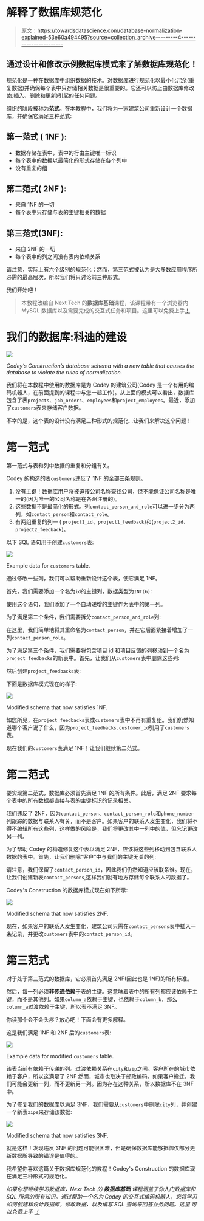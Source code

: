 # 解释了数据库规范化

> 原文：<https://towardsdatascience.com/database-normalization-explained-53e60a494495?source=collection_archive---------4----------------------->

## 通过设计和修改示例数据库模式来了解数据库规范化！

规范化是一种在数据库中组织数据的技术。对数据库进行规范化以最小化冗余(重复数据)并确保每个表中只存储相关数据是很重要的。它还可以防止由数据库修改(如插入、删除和更新)引起的任何问题。

组织的阶段被称为**范式**。在本教程中，我们将为一家建筑公司重新设计一个数据库，并确保它满足三种范式:

## **第一范式** ( **1NF** ):

*   数据存储在表中，表中的行由主键唯一标识
*   每个表中的数据以最简化的形式存储在各个列中
*   没有重复的组

## 第二范式( **2NF** ):

*   来自 1NF 的一切
*   每个表中只存储与表的主键相关的数据

## 第三范式(3NF):

*   来自 2NF 的一切
*   每个表中的列之间没有表内依赖关系

请注意，实际上有六个级别的规范化；然而，第三范式被认为是大多数应用程序所必需的最高层次，所以我们将只讨论前三种形式。

我们开始吧！

> 本教程改编自 Next Tech 的**数据库基础**课程，该课程带有一个浏览器内 MySQL 数据库以及需要完成的交互式任务和项目。这里可以免费上手[！](https://c.next.tech/2LwLAXB)

# 我们的数据库:科迪的建设

![](img/88ec21ec22d668040053d0dc7b7a09a4.png)

*Codey’s Construction’s database schema with a new table that causes the database to violate the rules of normalization.*

我们将在本教程中使用的数据库是为 Codey 的建筑公司(Codey 是一个有用的编码机器人，在前面提到的课程中与您一起工作)。从上面的模式可以看出，数据库包含了表`projects`、`job_orders`、`employees`和`project_employees`。最近，添加了`customers`表来存储客户数据。

不幸的是，这个表的设计没有满足三种形式的规范化…让我们来解决这个问题！

# 第一范式

第一范式与表和列中数据的重复和分组有关。

Codey 的构造的表`customers`违反了 1NF 的全部三条规则。

1.  没有主键！数据库用户将被迫按公司名称查找公司，但不能保证公司名称是唯一的(因为唯一的公司名称是在各州注册的)。
2.  这些数据不是最简化的形式。列`contact_person_and_role`可以进一步分为两列，如`contact_person`和`contact_role`。
3.  有两组重复的列— ( `project1_id`、`project1_feedback`)和(`project2_id`、`project2_feedback`)。

以下 SQL 语句用于创建`customers`表:

![](img/6bd03b649db4ec11590d9f71a6216075.png)

Example data for ``customers`` table.

通过修改一些列，我们可以帮助重新设计这个表，使它满足 1NF。

首先，我们需要添加一个名为`id`的主键列，数据类型为`INT(6)`:

使用这个语句，我们添加了一个自动递增的主键作为表中的第一列。

为了满足第二个条件，我们需要拆分`contact_person_and_role`列:

在这里，我们简单地将其重命名为`contact_person`，并在它后面紧接着增加了一列`contact_person_role`。

为了满足第三个条件，我们需要将包含项目 id 和项目反馈的列移动到一个名为`project_feedbacks`的新表中。首先，让我们从`customers`表中删除这些列:

然后创建`project_feedbacks`表:

下面是数据库模式现在的样子:

![](img/9d6adb4f6c8dffefc247de80d852738b.png)

Modified schema that now satisfies 1NF.

如您所见，在`project_feedbacks`表或`customers`表中不再有重复组。我们仍然知道哪个客户说了什么，因为`project_feedbacks.customer_id`引用了`customers`表。

现在我们的`customers`表满足 1NF！让我们继续第二范式。

# 第二范式

要实现第二范式，数据库必须首先满足 1NF 的所有条件。此后，满足 2NF 要求每个表中的所有数据都直接与表的主键标识的记录相关。

我们违反了 2NF，因为`contact_person`、`contact_person_role`和`phone_number`列跟踪的数据与联系人有关，而不是客户。如果客户的联系人发生变化，我们将不得不编辑所有这些列，这样做的风险是，我们将更改其中一列中的值，但忘记更改另一列。

为了帮助 Codey 的构造修复这个表以满足 2NF，应该将这些列移动到包含联系人数据的表中。首先，让我们删除“客户”中与我们的主键无关的列:

请注意，我们保留了`contact_person_id`，因此我们仍然知道应该联系谁。现在，让我们创建新表`contact_persons`,这样我们就有地方存储每个联系人的数据了。

Codey's Construction 的数据库模式现在如下所示:

![](img/f4ff978102090e73e5c153987451ea77.png)

Modified schema that now satisfies 2NF.

现在，如果客户的联系人发生变化，建筑公司只需在`contact_persons`表中插入一条记录，并更改`customers`表中的`contact_person_id`。

# 第三范式

对于处于第三范式的数据库，它必须首先满足 2NF(因此也是 1NF)的所有标准。

然后，每一列必须**非传递依赖**于表的主键。这意味着表中的所有列都应该依赖于主键，而不是其他列。如果`column_a`依赖于主键，也依赖于`column_b`，那么`column_a`过渡依赖于主键，所以表不满足 3NF。

你读那个会不会头疼？放心吧！下面会有更多解释。

这是我们满足 1NF 和 2NF 后的`customers`表:

![](img/7f684fd4a6b42ea0f946fa42e731edeb.png)

Example data for modified `customers` table.

该表当前有依赖于传递的列。过渡依赖关系在`city`和`zip`之间。客户所在的城市依赖于客户，所以这满足了 2NF 然而，城市也取决于邮政编码。如果客户搬迁，我们可能会更新一列，而不更新另一列。因为存在这种关系，所以数据库不在 3NF 中。

为了修复我们的数据库以满足 3NF，我们需要从`customers`中删除`city`列，并创建一个新表`zips`来存储该数据:

![](img/3c80395ad366a66060f0cdc14bda8f70.png)

Modified schema that now satisfies 3NF.

就是这样！发现违反 3NF 的问题可能很困难，但是确保数据库能够抵御仅部分更新数据所导致的错误是值得的。

我希望你喜欢这篇关于数据库规范化的教程！Codey's Construction 的数据库现在满足三种形式的规范化。

*如果你想继续学习数据库，Next Tech 的* ***数据库基础*** *课程涵盖了你入门数据库和 SQL 所需的所有知识。通过帮助一个名为 Codey 的交互式编码机器人，您将学习如何创建和设计数据库，修改数据，以及编写 SQL 查询来回答业务问题。这里* *可以免费上手* [*！*](https://c.next.tech/2LwLAXB)